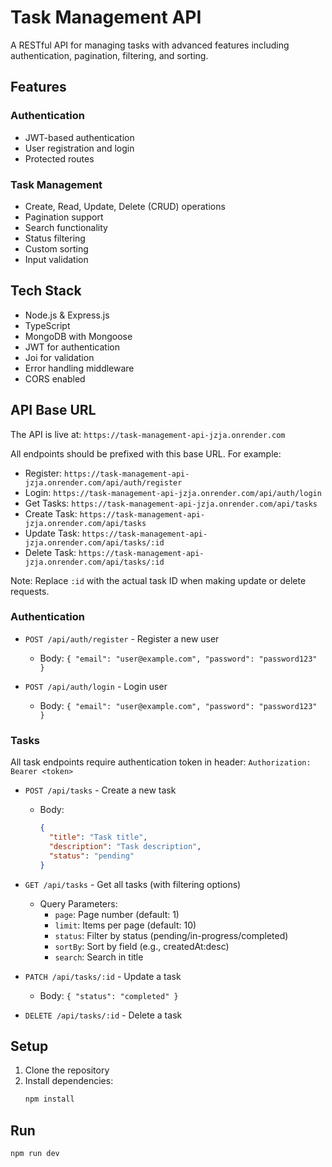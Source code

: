 # Task Management API

A RESTful API for managing tasks with advanced features including authentication, pagination, filtering, and sorting.

## Features

### Authentication
- JWT-based authentication
- User registration and login
- Protected routes

### Task Management
- Create, Read, Update, Delete (CRUD) operations
- Pagination support
- Search functionality
- Status filtering
- Custom sorting
- Input validation

## Tech Stack

- Node.js & Express.js
- TypeScript
- MongoDB with Mongoose
- JWT for authentication
- Joi for validation
- Error handling middleware
- CORS enabled

## API Base URL

The API is live at: `https://task-management-api-jzja.onrender.com`

All endpoints should be prefixed with this base URL. For example:
- Register: `https://task-management-api-jzja.onrender.com/api/auth/register`
- Login: `https://task-management-api-jzja.onrender.com/api/auth/login`
- Get Tasks: `https://task-management-api-jzja.onrender.com/api/tasks`
- Create Task: `https://task-management-api-jzja.onrender.com/api/tasks`
- Update Task: `https://task-management-api-jzja.onrender.com/api/tasks/:id`
- Delete Task: `https://task-management-api-jzja.onrender.com/api/tasks/:id`

Note: Replace `:id` with the actual task ID when making update or delete requests.

### Authentication
- `POST /api/auth/register` - Register a new user
  - Body: `{ "email": "user@example.com", "password": "password123" }`

- `POST /api/auth/login` - Login user
  - Body: `{ "email": "user@example.com", "password": "password123" }`

### Tasks
All task endpoints require authentication token in header: `Authorization: Bearer <token>`

- `POST /api/tasks` - Create a new task
  - Body: 
    ```json
    {
      "title": "Task title",
      "description": "Task description",
      "status": "pending"
    }
    ```

- `GET /api/tasks` - Get all tasks (with filtering options)
  - Query Parameters:
    - `page`: Page number (default: 1)
    - `limit`: Items per page (default: 10)
    - `status`: Filter by status (pending/in-progress/completed)
    - `sortBy`: Sort by field (e.g., createdAt:desc)
    - `search`: Search in title

- `PATCH /api/tasks/:id` - Update a task
  - Body: `{ "status": "completed" }`

- `DELETE /api/tasks/:id` - Delete a task

## Setup

1. Clone the repository
2. Install dependencies:
   ```bash
   npm install
   ```

## Run

```bash
npm run dev
```
